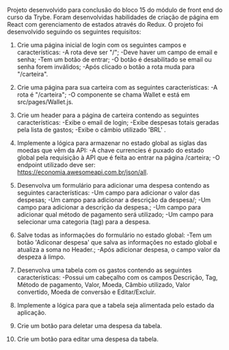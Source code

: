 Projeto desenvolvido para conclusão do bloco 15 do módulo de front end do curso da Trybe.
Foram desenvolvidas habilidades de criação de página em React com gerenciamento de estados através do Redux.
O projeto foi desenvolvido seguindo os seguintes requisitos:
1. Crie uma página inicial de login com os seguintes campos e características:
-A rota deve ser "/";
-Deve haver um campo de email e senha;
-Tem um botão de entrar;
-O botão é desabilitado se email ou senha forem inválidos;
-Após clicado o botão a rota muda para "/carteira".

2. Crie uma página para sua carteira com as seguintes características:
-A rota é "/carteira";
-O componente se chama Wallet e está em src/pages/Wallet.js.

3. Crie um header para a página de carteira contendo as seguintes características:
-Exibe o email de login;
-Exibe despesas totais geradas pela lista de gastos;
-Exibe o câmbio utilizado 'BRL' .

4. Implemente a lógica para armazenar no estado global as siglas das moedas que vêm da API:
-A chave currencies é puxado do estado global pela requisição à API que é feita ao entrar na página /carteira;
-O endpoint utilizado deve ser: https://economia.awesomeapi.com.br/json/all.

5. Desenvolva um formulário para adicionar uma despesa contendo as seguintes características:
-Um campo para adicionar o valor das despesas;
-Um campo para adicionar a descrição da despesa/;
-Um campo para adicionar a descrição da despesa.;
-Um campo para adicionar qual método de pagamento será utilizado;
-Um campo para selecionar uma categoria (tag) para a despesa.

6. Salve todas as informações do formulário no estado global:
-Tem um botão 'Adiconar despesa' que salva as informações no estado global e atualiza a soma no Header.;
-Após adicionar despesa, o campo valor da despeza á limpo.

7. Desenvolva uma tabela com os gastos contendo as seguintes características:
-Possui um cabeçalho com os campos Descrição, Tag, Método de pagamento, Valor, Moeda, Câmbio utilizado, Valor convertido, Moeda de conversão e Editar/Excluir.

8. Implemente a lógica para que a tabela seja alimentada pelo estado da aplicação.

9. Crie um botão para deletar uma despesa da tabela.

10. Crie um botão para editar uma despesa da tabela.